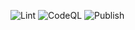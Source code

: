 ![Lint](https://github.com/HiThere157/Ad-Tools/actions/workflows/lint.yaml/badge.svg)
![CodeQL](https://github.com/HiThere157/Ad-Tools/actions/workflows/codeql.yml/badge.svg)
![Publish](https://github.com/HiThere157/Ad-Tools/actions/workflows/publish.yaml/badge.svg)
